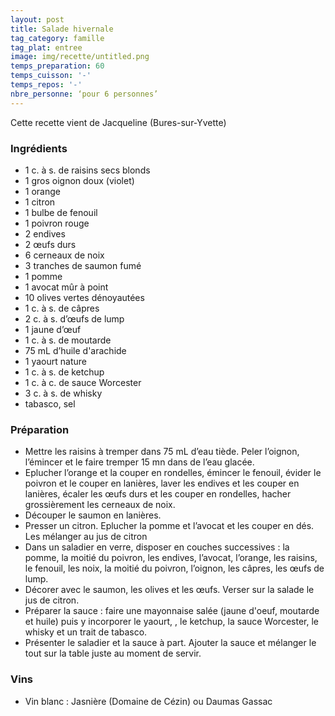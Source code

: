 ```yaml
---
layout: post
title: Salade hivernale
tag_category: famille
tag_plat: entree
image: img/recette/untitled.png
temps_preparation: 60
temps_cuisson: '-'
temps_repos: '-'
nbre_personne: ‘pour 6 personnes’
---
```

Cette recette vient de Jacqueline (Bures-sur-Yvette)

### Ingrédients
* 1 c. à s. de raisins secs blonds
* 1 gros oignon doux (violet)
* 1 orange
* 1 citron
* 1 bulbe de fenouil
* 1 poivron rouge
* 2 endives
* 2 œufs durs
* 6 cerneaux de noix
* 3 tranches de saumon fumé
* 1 pomme
* 1 avocat mûr à point
* 10 olives vertes dénoyautées
* 1 c. à s. de câpres
* 2 c. à s. d’œufs de lump
* 1 jaune d’œuf
* 1 c. à s. de moutarde
* 75 mL d’huile d'arachide
* 1 yaourt nature
* 1 c. à s. de ketchup
* 1 c. à c. de sauce Worcester
* 3 c. à s. de whisky
* tabasco, sel


### Préparation
* Mettre les raisins à tremper dans 75 mL d’eau tiède. Peler l’oignon, l’émincer et le faire tremper 15 mn dans de l’eau glacée.
* Eplucher l’orange et la couper en rondelles, émincer le fenouil, évider le poivron et le couper en lanières, laver les endives et les couper en lanières, écaler les œufs durs et les couper en rondelles, hacher grossièrement les cerneaux de noix.
* Découper le saumon en lanières.
* Presser un citron. Eplucher la pomme et l’avocat et les couper en dés. Les mélanger au jus de citron
* Dans un saladier en verre, disposer en couches successives : la pomme, la moitié du poivron, les endives, l’avocat, l’orange, les raisins, le fenouil, les noix, la moitié du poivron, l’oignon, les câpres, les œufs de lump.
* Décorer avec le saumon, les olives et les œufs. Verser sur la salade le jus de citron.
* Préparer la sauce : faire une mayonnaise salée (jaune d'oeuf, moutarde et huile) puis y incorporer le yaourt, , le ketchup, la sauce Worcester, le whisky et un trait de tabasco.  
* Présenter le saladier et la sauce à part. Ajouter la sauce et mélanger le tout sur la table juste au moment de servir.


### Vins
* Vin blanc : Jasnière (Domaine de Cézin) ou Daumas Gassac
